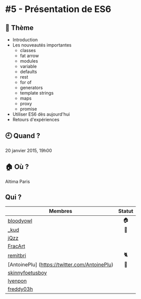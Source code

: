 # #5 - Présentation de ES6

## 💬 Thème

- Introduction
- Les nouveautés importantes
    - classes
    - fat arrow
    - modules
    - variable
    - defaults
    - rest
    - for of
    - generators
    - template strings
    - maps
    - proxy
    - promise
- Utiliser ES6 dès aujourd'hui
- Retours d'expériences

## 🕘 Quand ?

20 janvier 2015, 19h00

## 🏠 Où ?

Altima Paris

## Qui ?

Membres | Statut |
--------|:------:|
[bloodyowl](https://twitter.com/bloodyowl) | 🏠 |
[_kud](https://twitter.com/_kud) | 👮 |
[jQzz](https://twitter.com/jqzzzz) | |
[FracArt](https://twitter.com/FracArt) | |
[remitbri](https://twitter.com/remitbri) |🐈|
[AntoinePlu] (https://twitter.com/AntoinePlu) |🎨|�|
[skinnyfoetusboy](https://twitter.com/skinnyfoetusboy) | | 
[lyenpon]()| |
[freddy03h](https://twitter.com/harrisfreddy) | |
